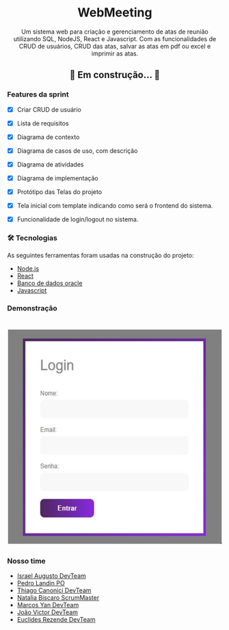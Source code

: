 <h1 align="center">WebMeeting</h1>

<p align="center">Um sistema web para criação e gerenciamento de atas de reunião utilizando SQL, NodeJS, React e Javascript. Com as funcionalidades
de CRUD de usuários, CRUD das atas, salvar as atas em pdf ou excel e imprimir as atas.</p>

<h2 align="center"> 
	🚧  Em construção...  🚧
</h4>

### Features da sprint

- [x] Criar CRUD de usuário
- [x] Lista de requisitos
- [x] Diagrama de contexto
- [x] Diagrama de casos de uso, com descrição
- [x] Diagrama de atividades
- [x] Diagrama de implementação
- [x] Protótipo das Telas do projeto
- [x] Tela inicial com template indicando como será o frontend do sistema.
- [x] Funcionalidade de login/logout no sistema.




### 🛠 Tecnologias

As seguintes ferramentas foram usadas na construção do projeto:

- [Node.js](https://nodejs.org/en/)
- [React](https://pt-br.reactjs.org/)
- [Banco de dados oracle](https://www.oracle.com/br/database/technologies/appdev/sqldeveloper-landing.html)
- [Javascript](https://www.javascript.com/)

### Demonstração

<h1 align="center">
	<img src="https://github.com/IsraelAugusto0110/WebMeeting/blob/main/Documenta%C3%A7%C3%A3o/AppDemo.gif?raw=true" width="500" height="500" />
</h1>

### Nosso time
- [Israel Augusto DevTeam](https://github.com/IsraelAugusto0110)
- [Pedro Landin PO](https://github.com/Pedro-Landin)
- [Thiago Canonici DevTeam](https://github.com/thiagoCan)
- [Natalia Biscaro ScrumMaster](https://github.com/NataliaBiscaro)
- [Marcos Yan DevTeam](https://github.com/IsraelAugusto0110)
- [João Victor DevTeam](https://github.com/JVMedeiros)
- [Euclides Rezende DevTeam](https://github.com/euclas)

